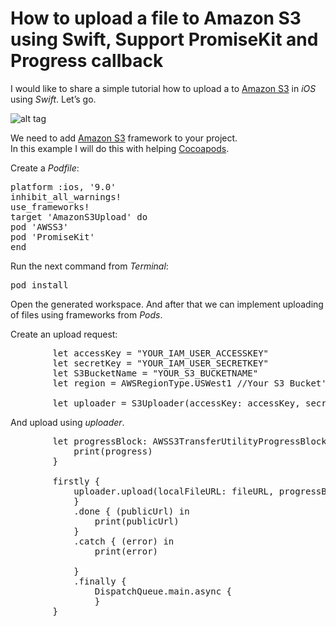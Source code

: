 # How to upload a file to Amazon S3 using Swift, Support PromiseKit and Progress callback

I would like to share a simple tutorial how to upload a to <a href="https://github.com/aws/aws-sdk-ios">Amazon S3</a> in <i>iOS</i> using <i>Swift</i>. Let’s go.

![alt tag](https://raw.github.com/maximbilan/Swift-Amazon-S3-Uploading-Tutorial/master/img/img1.png)

We need to add <a href="https://github.com/aws/aws-sdk-ios">Amazon S3</a> framework to your project.<br>
In this example I will do this with helping <a href="https://cocoapods.org">Cocoapods</a>.

Create a <i>Podfile</i>:

<pre>
platform :ios, '9.0'
inhibit_all_warnings!
use_frameworks!
target 'AmazonS3Upload' do
pod 'AWSS3'
pod 'PromiseKit'
end
</pre>

Run the next command from <i>Terminal</i>:

<pre>
pod install
</pre>

Open the generated workspace. And after that we can implement uploading of files using frameworks from <i>Pods</i>.

Create an upload request:

<pre>
        let accessKey = "YOUR_IAM_USER_ACCESSKEY"
        let secretKey = "YOUR_IAM_USER_SECRETKEY"
        let S3BucketName = "YOUR_S3_BUCKETNAME"
        let region = AWSRegionType.USWest1 //Your S3 Bucket's region, PLEASE CHECK IT CORRECTLY

        let uploader = S3Uploader(accessKey: accessKey, secretKey: secretKey, bucketName: S3BucketName, region: region)
</pre>

And upload using <i>uploader</i>.

<pre>
        let progressBlock: AWSS3TransferUtilityProgressBlock = {(task, progress) in
            print(progress)
        }
        
        firstly {
            uploader.upload(localFileURL: fileURL, progressBlock: progressBlock)
            }
            .done { (publicUrl) in
                print(publicUrl)
            }
            .catch { (error) in
                print(error)
                
            }
            .finally {
                DispatchQueue.main.async {
                }
        }
</pre>
